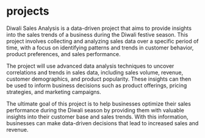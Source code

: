 # projects
Diwali Sales Analysis is a data-driven project that aims to provide insights into the sales trends of a business during the Diwali festive season. This project involves collecting and analyzing sales data over a specific period of time, with a focus on identifying patterns and trends in customer behavior, product preferences, and sales performance.

The project will use advanced data analysis techniques to uncover correlations and trends in sales data, including sales volume, revenue, customer demographics, and product popularity. These insights can then be used to inform business decisions such as product offerings, pricing strategies, and marketing campaigns.

The ultimate goal of this project is to help businesses optimize their sales performance during the Diwali season by providing them with valuable insights into their customer base and sales trends. With this information, businesses can make data-driven decisions that lead to increased sales and revenue.
